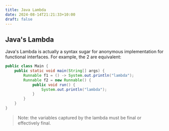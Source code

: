 ```yaml
---
title: Java Lambda
date: 2024-08-14T21:21:33+10:00
draft: false
---
```


## Java's Lambda

Java's Lambda is actually a syntax sugar for anonymous implementation for functional interfaces. For example, the 2 are equivalent:

```Java
public class Main {
    public static void main(String[] args) {
        Runnable f1 = () -> System.out.println("lambda");
        Runnable f2 = new Runnable() {
            public void run() {
                System.out.println("lambda");
            }
        }
    }
}
```

> Note: the variables captured by the lambda must be final or effectively final.
